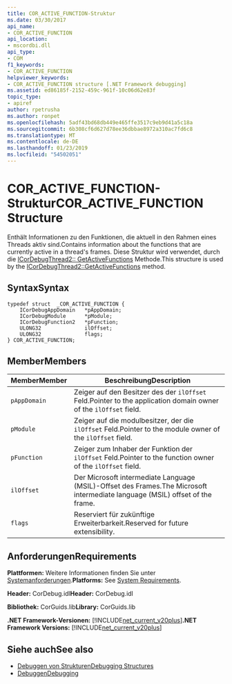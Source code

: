 ```yaml
---
title: COR_ACTIVE_FUNCTION-Struktur
ms.date: 03/30/2017
api_name:
- COR_ACTIVE_FUNCTION
api_location:
- mscordbi.dll
api_type:
- COM
f1_keywords:
- COR_ACTIVE_FUNCTION
helpviewer_keywords:
- COR_ACTIVE_FUNCTION structure [.NET Framework debugging]
ms.assetid: ed86185f-2152-459c-961f-10c06d62e83f
topic_type:
- apiref
author: rpetrusha
ms.author: ronpet
ms.openlocfilehash: 5adf43bd68db449e465ffe3517c9eb9d41a5c18a
ms.sourcegitcommit: 6b308cf6d627d78ee36dbbae8972a310ac7fd6c8
ms.translationtype: MT
ms.contentlocale: de-DE
ms.lasthandoff: 01/23/2019
ms.locfileid: "54502051"
---
```

# <a name="coractivefunction-structure"></a><span data-ttu-id="f089c-102">COR_ACTIVE_FUNCTION-Struktur</span><span class="sxs-lookup"><span data-stu-id="f089c-102">COR_ACTIVE_FUNCTION Structure</span></span>
<span data-ttu-id="f089c-103">Enthält Informationen zu den Funktionen, die aktuell in den Rahmen eines Threads aktiv sind.</span><span class="sxs-lookup"><span data-stu-id="f089c-103">Contains information about the functions that are currently active in a thread's frames.</span></span> <span data-ttu-id="f089c-104">Diese Struktur wird verwendet, durch die [ICorDebugThread2:: GetActiveFunctions](../../../../docs/framework/unmanaged-api/debugging/icordebugthread2-getactivefunctions-method.md) Methode.</span><span class="sxs-lookup"><span data-stu-id="f089c-104">This structure is used by the [ICorDebugThread2::GetActiveFunctions](../../../../docs/framework/unmanaged-api/debugging/icordebugthread2-getactivefunctions-method.md) method.</span></span>  
  
## <a name="syntax"></a><span data-ttu-id="f089c-105">Syntax</span><span class="sxs-lookup"><span data-stu-id="f089c-105">Syntax</span></span>  
  
```  
typedef struct  _COR_ACTIVE_FUNCTION {  
    ICorDebugAppDomain   *pAppDomain;  
    ICorDebugModule      *pModule;  
    ICorDebugFunction2   *pFunction;  
    ULONG32              ilOffset;  
    ULONG32              flags;  
} COR_ACTIVE_FUNCTION;  
```  
  
## <a name="members"></a><span data-ttu-id="f089c-106">Member</span><span class="sxs-lookup"><span data-stu-id="f089c-106">Members</span></span>  
  
|<span data-ttu-id="f089c-107">Member</span><span class="sxs-lookup"><span data-stu-id="f089c-107">Member</span></span>|<span data-ttu-id="f089c-108">Beschreibung</span><span class="sxs-lookup"><span data-stu-id="f089c-108">Description</span></span>|  
|------------|-----------------|  
|`pAppDomain`|<span data-ttu-id="f089c-109">Zeiger auf den Besitzer des der `ilOffset` Feld.</span><span class="sxs-lookup"><span data-stu-id="f089c-109">Pointer to the application domain owner of the `ilOffset` field.</span></span>|  
|`pModule`|<span data-ttu-id="f089c-110">Zeiger auf die modulbesitzer, der die `ilOffset` Feld.</span><span class="sxs-lookup"><span data-stu-id="f089c-110">Pointer to the module owner of the `ilOffset` field.</span></span>|  
|`pFunction`|<span data-ttu-id="f089c-111">Zeiger zum Inhaber der Funktion der `ilOffset` Feld.</span><span class="sxs-lookup"><span data-stu-id="f089c-111">Pointer to the function owner of the `ilOffset` field.</span></span>|  
|`ilOffset`|<span data-ttu-id="f089c-112">Der Microsoft intermediate Language (MSIL)-Offset des Frames.</span><span class="sxs-lookup"><span data-stu-id="f089c-112">The Microsoft intermediate language (MSIL) offset of the frame.</span></span>|  
|`flags`|<span data-ttu-id="f089c-113">Reserviert für zukünftige Erweiterbarkeit.</span><span class="sxs-lookup"><span data-stu-id="f089c-113">Reserved for future extensibility.</span></span>|  
  
## <a name="requirements"></a><span data-ttu-id="f089c-114">Anforderungen</span><span class="sxs-lookup"><span data-stu-id="f089c-114">Requirements</span></span>  
 <span data-ttu-id="f089c-115">**Plattformen:** Weitere Informationen finden Sie unter [Systemanforderungen](../../../../docs/framework/get-started/system-requirements.md).</span><span class="sxs-lookup"><span data-stu-id="f089c-115">**Platforms:** See [System Requirements](../../../../docs/framework/get-started/system-requirements.md).</span></span>  
  
 <span data-ttu-id="f089c-116">**Header:** CorDebug.idl</span><span class="sxs-lookup"><span data-stu-id="f089c-116">**Header:** CorDebug.idl</span></span>  
  
 <span data-ttu-id="f089c-117">**Bibliothek:** CorGuids.lib</span><span class="sxs-lookup"><span data-stu-id="f089c-117">**Library:** CorGuids.lib</span></span>  
  
 <span data-ttu-id="f089c-118">**.NET Framework-Versionen:** [!INCLUDE[net_current_v20plus](../../../../includes/net-current-v20plus-md.md)]</span><span class="sxs-lookup"><span data-stu-id="f089c-118">**.NET Framework Versions:** [!INCLUDE[net_current_v20plus](../../../../includes/net-current-v20plus-md.md)]</span></span>  
  
## <a name="see-also"></a><span data-ttu-id="f089c-119">Siehe auch</span><span class="sxs-lookup"><span data-stu-id="f089c-119">See also</span></span>
- [<span data-ttu-id="f089c-120">Debuggen von Strukturen</span><span class="sxs-lookup"><span data-stu-id="f089c-120">Debugging Structures</span></span>](../../../../docs/framework/unmanaged-api/debugging/debugging-structures.md)
- [<span data-ttu-id="f089c-121">Debuggen</span><span class="sxs-lookup"><span data-stu-id="f089c-121">Debugging</span></span>](../../../../docs/framework/unmanaged-api/debugging/index.md)
